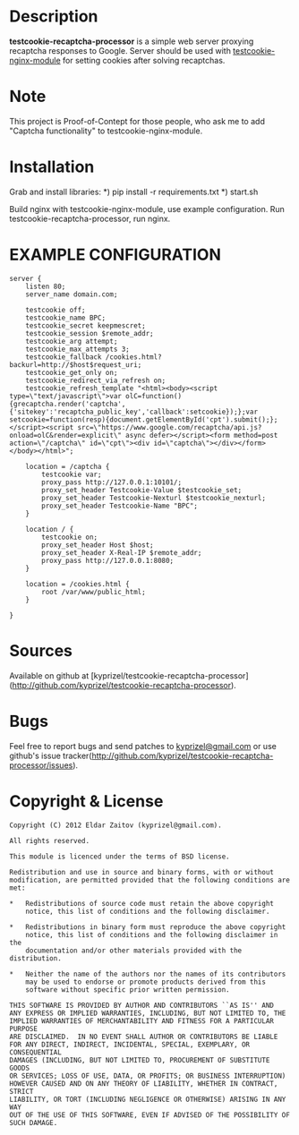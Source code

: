 Description
===========

**testcookie-recaptcha-processor** is a simple web server proxying recaptcha responses to Google.
Server should be used with [testcookie-nginx-module](http://github.com/kyprizel/testcookie-nginx-module) for setting cookies after solving recaptchas.

Note
====

This project is Proof-of-Contept for those people, who ask me to add "Captcha functionality" to testcookie-nginx-module.

Installation
============

Grab and install libraries:
    *) pip install -r requirements.txt
    *) start.sh

Build nginx with testcookie-nginx-module, use example configuration.
Run testcookie-recaptcha-processor, run nginx.


EXAMPLE CONFIGURATION
=====================

    server {
        listen 80;
        server_name domain.com;

        testcookie off;
        testcookie_name BPC;
        testcookie_secret keepmescret;
        testcookie_session $remote_addr;
        testcookie_arg attempt;
        testcookie_max_attempts 3;
        testcookie_fallback /cookies.html?backurl=http://$host$request_uri;
        testcookie_get_only on;
        testcookie_redirect_via_refresh on;
        testcookie_refresh_template "<html><body><script type=\"text/javascript\">var olC=function(){grecaptcha.render('captcha',{'sitekey':'recaptcha_public_key','callback':setcookie});};var setcookie=function(resp){document.getElementById('cpt').submit();};</script><script src=\"https://www.google.com/recaptcha/api.js?onload=olC&render=explicit\" async defer></script><form method=post action=\"/captcha\" id=\"cpt\"><div id=\"captcha\"></div></form></body></html>";

        location = /captcha {
            testcookie var;
            proxy_pass http://127.0.0.1:10101/;
            proxy_set_header Testcookie-Value $testcookie_set;
            proxy_set_header Testcookie-Nexturl $testcookie_nexturl;
            proxy_set_header Testcookie-Name "BPC";
        }

        location / {
            testcookie on;
            proxy_set_header Host $host;
            proxy_set_header X-Real-IP $remote_addr;
            proxy_pass http://127.0.0.1:8080;
        }

        location = /cookies.html {
            root /var/www/public_html;
        }

    }


Sources
=======

Available on github at [kyprizel/testcookie-recaptcha-processor]
(<http://github.com/kyprizel/testcookie-recaptcha-processor>).

Bugs
====

Feel free to report bugs and send patches to kyprizel@gmail.com
or use github's issue tracker(<http://github.com/kyprizel/testcookie-recaptcha-processor/issues>).

Copyright & License
===================

    Copyright (C) 2012 Eldar Zaitov (kyprizel@gmail.com).

    All rights reserved.

    This module is licenced under the terms of BSD license.

    Redistribution and use in source and binary forms, with or without
    modification, are permitted provided that the following conditions are
    met:

    *   Redistributions of source code must retain the above copyright
        notice, this list of conditions and the following disclaimer.

    *   Redistributions in binary form must reproduce the above copyright
        notice, this list of conditions and the following disclaimer in the
        documentation and/or other materials provided with the distribution.

    *   Neither the name of the authors nor the names of its contributors
        may be used to endorse or promote products derived from this
        software without specific prior written permission.

    THIS SOFTWARE IS PROVIDED BY AUTHOR AND CONTRIBUTORS ``AS IS'' AND
    ANY EXPRESS OR IMPLIED WARRANTIES, INCLUDING, BUT NOT LIMITED TO, THE
    IMPLIED WARRANTIES OF MERCHANTABILITY AND FITNESS FOR A PARTICULAR PURPOSE
    ARE DISCLAIMED.  IN NO EVENT SHALL AUTHOR OR CONTRIBUTORS BE LIABLE
    FOR ANY DIRECT, INDIRECT, INCIDENTAL, SPECIAL, EXEMPLARY, OR CONSEQUENTIAL
    DAMAGES (INCLUDING, BUT NOT LIMITED TO, PROCUREMENT OF SUBSTITUTE GOODS
    OR SERVICES; LOSS OF USE, DATA, OR PROFITS; OR BUSINESS INTERRUPTION)
    HOWEVER CAUSED AND ON ANY THEORY OF LIABILITY, WHETHER IN CONTRACT, STRICT
    LIABILITY, OR TORT (INCLUDING NEGLIGENCE OR OTHERWISE) ARISING IN ANY WAY
    OUT OF THE USE OF THIS SOFTWARE, EVEN IF ADVISED OF THE POSSIBILITY OF
    SUCH DAMAGE.
